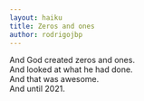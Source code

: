 ```yaml
---
layout: haiku
title: Zeros and ones
author: rodrigojbp
---
```

And God created zeros and ones. <br>
And looked at what he had done. <br>
And that was awesome. <br>
And until 2021. <br>